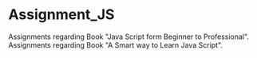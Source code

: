 # Assignment_JS
Assignments regarding Book "Java Script form Beginner to Professional".
Assignments regarding Book "A Smart way to Learn Java Script".
